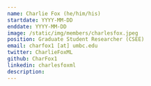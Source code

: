 ```yaml
---
name: Charlie Fox (he/him/his)
startdate: YYYY-MM-DD
enddate: YYYY-MM-DD
image: /static/img/members/charlesfox.jpeg
position: Graduate Student Researcher (CSEE)
email: charfox1 [at] umbc.edu
twitter: CharlieFoxML
github: CharFox1
linkedin: charlesfoxml
description: 
---
```

